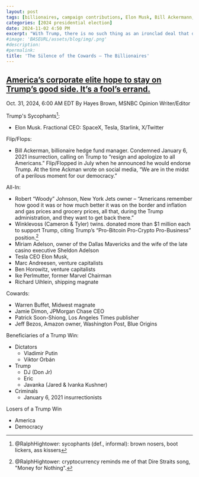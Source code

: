 ```yaml
---
layout: post
tags: [billionaires, campaign contributions, Elon Musk, Bill Ackermann, Warren Buffet, Robert Johnson, Winklevoss (Cameron & Tyler), Miriam Adelson, Ben Horowitz, Marc Andreesen, Ben Horowitz, Ike Perlmutter, Richard Uihlein, Jamie Dimon, Patrick Soon-Shiong, Jeff Bezos, politics, Tesla, National Highway Traffic Safety Administration (NHTSA)]
categories: [2024 presidential election]
date: 2024-11-02 4:50 PM
excerpt: "With Trump, there is no such thing as an ironclad deal that doesn’t benefit him personally. His appetite for retribution is well-established, and any slight or perceived disloyalty is enough to curry his disfavor."
#image: 'BASEURL/assets/blog/img/.png'
#description:
#permalink:
title: 'The Silence of the Cowards – The Billionaires'
---
```



## [America’s corporate elite hope to stay on Trump’s good side. It’s a fool’s errand.](https://www.msnbc.com/opinion/msnbc-opinion/trump-business-ceos-billionaires-silence-rcna177623)

Oct. 31, 2024, 6:00 AM EDT
By Hayes Brown, MSNBC Opinion Writer/Editor

Trump's Sycophants[^11]:

[^11]: @RalphHightower: sycophants (def., informal): brown nosers, boot lickers, ass kissers

- Elon Musk. Fractional CEO: SpaceX, Tesla, Starlink, X/Twitter

Flip/Flops:

- Bill Ackerman, billionaire hedge fund manager. Condemned January 6, 2021 insurrection, calling on Trump to “resign and apologize to all Americans.” Flip/Flopped in July when he announced he would endorse Trump. At the time Ackman wrote on social media, “We are in the midst of a perilous moment for our democracy.”

All-In:

- Robert “Woody” Johnson, New York Jets owner – “Americans remember how good it was or how much better it was on the border and inflation and gas prices and grocery prices, all that, during the Trump administration, and they want to get back there.”
- Winklevoss (Cameron & Tyler) twins. donated more than $1 million each to support Trump, citing Trump’s “Pro-Bitcoin Pro-Crypto Pro-Business” position.[^31]
- Miriam Adelson, owner of the Dallas Mavericks and the wife of the late casino executive Sheldon Adelson
- Tesla CEO Elon Musk,
- Marc Andreesen, venture capitalists
- Ben Horowitz, venture capitalists
- Ike Perlmutter, former Marvel Chairman
- Richard Uihlein, shipping magnate

[^31]: @RalphHightower: cryptocurrency reminds me of that Dire Straits song, "Money for Nothing".

Cowards:

- Warren Buffet, Midwest magnate
- Jamie Dimon, JPMorgan Chase CEO
- Patrick Soon-Shiong, Los Angeles Times publisher
- Jeff Bezos, Amazon owner, Washington Post, Blue Origins

Beneficiaries of a Trump Win:

- Dictators
    - Vladimir Putin
    - Viktor Orbán
- Trump
    - DJ (Don Jr)
    - Eric
    - Javanka (Jared & Ivanka Kushner)
- Criminals
    - January 6, 2021 in​sur​rec​tion​ists

Losers of a Trump Win
- America
- Democracy
